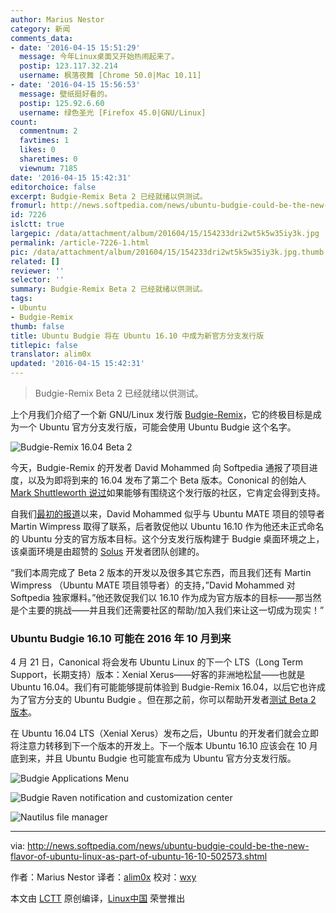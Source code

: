 ```yaml
---
author: Marius Nestor
category: 新闻
comments_data:
- date: '2016-04-15 15:51:29'
  message: 今年Linux桌面又开始热闹起来了。
  postip: 123.117.32.214
  username: 枫落夜舞 [Chrome 50.0|Mac 10.11]
- date: '2016-04-15 15:56:53'
  message: 壁纸挺好看的。
  postip: 125.92.6.60
  username: 绿色圣光 [Firefox 45.0|GNU/Linux]
count:
  commentnum: 2
  favtimes: 1
  likes: 0
  sharetimes: 0
  viewnum: 7185
date: '2016-04-15 15:42:31'
editorchoice: false
excerpt: Budgie-Remix Beta 2 已经就绪以供测试。
fromurl: http://news.softpedia.com/news/ubuntu-budgie-could-be-the-new-flavor-of-ubuntu-linux-as-part-of-ubuntu-16-10-502573.shtml
id: 7226
islctt: true
largepic: /data/attachment/album/201604/15/154233dri2wt5k5w35iy3k.jpg
permalink: /article-7226-1.html
pic: /data/attachment/album/201604/15/154233dri2wt5k5w35iy3k.jpg.thumb.jpg
related: []
reviewer: ''
selector: ''
summary: Budgie-Remix Beta 2 已经就绪以供测试。
tags:
- Ubuntu
- Budgie-Remix
thumb: false
title: Ubuntu Budgie 将在 Ubuntu 16.10 中成为新官方分支发行版
titlepic: false
translator: alim0x
updated: '2016-04-15 15:42:31'
---
```



> 
> Budgie-Remix Beta 2 已经就绪以供测试。
> 
> 
> 


上个月我们介绍了一个新 GNU/Linux 发行版 [Budgie-Remix](https://launchpad.net/budgie-remix)，它的终极目标是成为一个 Ubuntu 官方分支发行版，可能会使用 Ubuntu Budgie 这个名字。


![Budgie-Remix 16.04 Beta 2](/data/attachment/album/201604/15/154233dri2wt5k5w35iy3k.jpg)


今天，Budgie-Remix 的开发者 David Mohammed 向 Softpedia 通报了项目进度，以及为即将到来的 16.04 发布了第二个 Beta 版本。Cononical 的创始人 [Mark Shuttleworth 说过](https://plus.google.com/+programmerslab/posts/CSvbSvgcdcv)如果能够有围绕这个发行版的社区，它肯定会得到支持。


自我们[最初的报道](http://news.softpedia.com/news/budgie-remix-could-become-ubuntu-budgie-download-and-test-it-501231.shtml)以来，David Mohammed 似乎与 Ubuntu MATE 项目的领导者 Martin Wimpress 取得了联系，后者敦促他以 Ubuntu 16.10 作为他还未正式命名的 Ubuntu 分支的官方版本目标。这个分支发行版构建于 Budgie 桌面环境之上，该桌面环境是由超赞的 [Solus](https://solus-project.com/) 开发者团队创建的。


“我们本周完成了 Beta 2 版本的开发以及很多其它东西，而且我们还有 Martin Wimpress （Ubuntu MATE 项目领导者）的支持，”David Mohammed 对 Softpedia 独家爆料。”他还敦促我们以 16.10 作为成为官方版本的目标——那当然是个主要的挑战——并且我们还需要社区的帮助/加入我们来让这一切成为现实！”


### Ubuntu Budgie 16.10 可能在 2016 年 10 月到来


4 月 21 日，Canonical 将会发布 Ubuntu Linux 的下一个 LTS（Long Term Support，长期支持）版本：Xenial Xerus——好客的非洲地松鼠——也就是 Ubuntu 16.04。我们有可能能够提前体验到 Budgie-Remix 16.04，以后它也许成为了官方分支的 Ubuntu Budgie 。但在那之前，你可以帮助开发者[测试 Beta 2 版本](https://sourceforge.net/projects/budgie-remix/files/beta2/)。


在 Ubuntu 16.04 LTS（Xenial Xerus）发布之后，Ubuntu 的开发者们就会立即将注意力转移到下一个版本的开发上。下一个版本 Ubuntu 16.10 应该会在 10 月底到来，并且 Ubuntu Budgie 也可能宣布成为 Ubuntu 官方分支发行版。


![Budgie Applications Menu](/data/attachment/album/201604/15/154234m3n9z9r5przsw51w.jpg)


![Budgie Raven notification and customization center](/data/attachment/album/201604/15/154235kp3djg39jdd119a7.jpg)


![Nautilus file manager](/data/attachment/album/201604/15/154235bn9997zmzm3z95py.jpg)




---


via: <http://news.softpedia.com/news/ubuntu-budgie-could-be-the-new-flavor-of-ubuntu-linux-as-part-of-ubuntu-16-10-502573.shtml>


作者：Marius Nestor 译者：[alim0x](https://github.com/alim0x) 校对：[wxy](https://github.com/wxy)


本文由 [LCTT](https://github.com/LCTT/TranslateProject) 原创编译，[Linux中国](https://linux.cn/) 荣誉推出